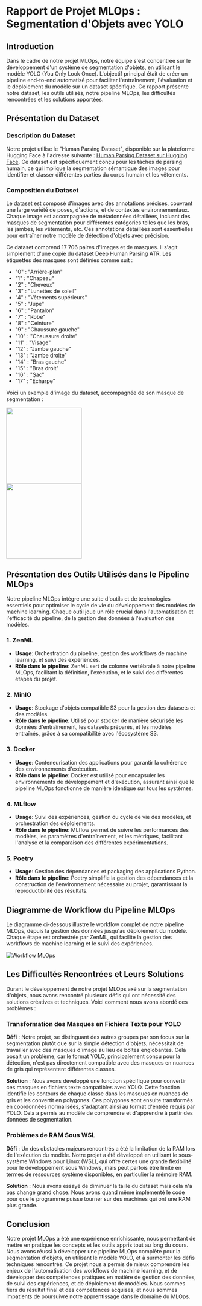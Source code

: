 # Rapport de Projet MLOps : Segmentation d'Objets avec YOLO 

## Introduction

Dans le cadre de notre projet MLOps, notre équipe s'est concentrée sur le développement d'un système de segmentation d'objets, en utilisant le modèle YOLO (You Only Look Once). L'objectif principal était de créer un pipeline end-to-end automatisé pour faciliter l'entraînement, l'évaluation et le déploiement du modèle sur un dataset spécifique. Ce rapport présente notre dataset, les outils utilisés, notre pipeline MLOps, les difficultés rencontrées et les solutions apportées.

## Présentation du Dataset


### Description du Dataset
Notre projet utilise le "Human Parsing Dataset", disponible sur la plateforme Hugging Face à l'adresse suivante : [Human Parsing Dataset sur Hugging Face](https://huggingface.co/datasets/mattmdjaga/human_parsing_dataset). Ce dataset est spécifiquement conçu pour les tâches de parsing humain, ce qui implique la segmentation sémantique des images pour identifier et classer différentes parties du corps humain et les vêtements.

### Composition du Dataset
Le dataset est composé d'images avec des annotations précises, couvrant une large variété de poses, d'actions, et de contextes environnementaux. Chaque image est accompagnée de métadonnées détaillées, incluant des masques de segmentation pour différentes catégories telles que les bras, les jambes, les vêtements, etc. Ces annotations détaillées sont essentielles pour entraîner notre modèle de détection d'objets avec précision.

Ce dataset comprend 17 706 paires d'images et de masques. Il s'agit simplement d'une copie du dataset Deep Human Parsing ATR. Les étiquettes des masques sont définies comme suit :
- "0" : "Arrière-plan"
- "1" : "Chapeau"
- "2" : "Cheveux"
- "3" : "Lunettes de soleil"
- "4" : "Vêtements supérieurs"
- "5" : "Jupe"
- "6" : "Pantalon"
- "7" : "Robe"
- "8" : "Ceinture"
- "9" : "Chaussure gauche"
- "10" : "Chaussure droite"
- "11" : "Visage"
- "12" : "Jambe gauche"
- "13" : "Jambe droite"
- "14" : "Bras gauche"
- "15" : "Bras droit"
- "16" : "Sac"
- "17" : "Écharpe"


Voici un exemple d'image du dataset, accompagnée de son masque de segmentation :  


<p float="left">
  <img src="images/image.jpg" width="200" style="margin-right: 200px;" />
  <img src="images/mask.jpg" width="200" /> 
</p>


## Présentation des Outils Utilisés dans le Pipeline MLOps

Notre pipeline MLOps intègre une suite d'outils et de technologies essentiels pour optimiser le cycle de vie du développement des modèles de machine learning. Chaque outil joue un rôle crucial dans l'automatisation et l'efficacité du pipeline, de la gestion des données à l'évaluation des modèles.

### 1. **ZenML**

- **Usage**: Orchestration du pipeline, gestion des workflows de machine learning, et suivi des expériences.
- **Rôle dans le pipeline**: ZenML sert de colonne vertébrale à notre pipeline MLOps, facilitant la définition, l'exécution, et le suivi des différentes étapes du projet.

### 2. **MinIO**

- **Usage**: Stockage d'objets compatible S3 pour la gestion des datasets et des modèles.
- **Rôle dans le pipeline**: Utilisé pour stocker de manière sécurisée les données d'entraînement, les datasets préparés, et les modèles entraînés, grâce à sa compatibilité avec l'écosystème S3.

### 3. **Docker**

- **Usage**: Conteneurisation des applications pour garantir la cohérence des environnements d'exécution.
- **Rôle dans le pipeline**: Docker est utilisé pour encapsuler les environnements de développement et d'exécution, assurant ainsi que le pipeline MLOps fonctionne de manière identique sur tous les systèmes.

### 4. **MLflow**

- **Usage**: Suivi des expériences, gestion du cycle de vie des modèles, et orchestration des déploiements.
- **Rôle dans le pipeline**: MLflow permet de suivre les performances des modèles, les paramètres d'entraînement, et les métriques, facilitant l'analyse et la comparaison des différentes expérimentations.

### 5. **Poetry**

- **Usage**: Gestion des dépendances et packaging des applications Python.
- **Rôle dans le pipeline**: Poetry simplifie la gestion des dépendances et la construction de l'environnement nécessaire au projet, garantissant la reproductibilité des résultats.

## Diagramme de Workflow du Pipeline MLOps 

Le diagramme ci-dessous illustre le workflow complet de notre pipeline MLOps, depuis la gestion des données jusqu'au déploiement du modèle. Chaque étape est orchestrée par ZenML, qui facilite la gestion des workflows de machine learning et le suivi des expériences.

![Workflow MLOps](images/diagram.png)

## Les Difficultés Rencontrées et Leurs Solutions

Durant le développement de notre projet MLOps axé sur la segmentation d'objets, nous avons rencontré plusieurs défis qui ont nécessité des solutions créatives et techniques. Voici comment nous avons abordé ces problèmes :

### Transformation des Masques en Fichiers Texte pour YOLO

**Défi** : Notre projet, se distinguant des autres groupes par son focus sur la segmentation plutôt que sur la simple détection d'objets, nécessitait de travailler avec des masques d'image au lieu de boîtes englobantes. Cela posait un problème, car le format YOLO, principalement conçu pour la détection, n'est pas directement compatible avec des masques en nuances de gris qui représentent différentes classes.

**Solution** : Nous avons développé une fonction spécifique pour convertir ces masques en fichiers texte compatibles avec YOLO. Cette fonction identifie les contours de chaque classe dans les masques en nuances de gris et les convertit en polygones. Ces polygones sont ensuite transformés en coordonnées normalisées, s'adaptant ainsi au format d'entrée requis par YOLO. Cela a permis au modèle de comprendre et d'apprendre à partir des données de segmentation.

### Problèmes de RAM Sous WSL

**Défi** : Un des obstacles majeurs rencontrés a été la limitation de la RAM lors de l'exécution du modèle. Notre projet a été développé en utilisant le sous-système Windows pour Linux (WSL), qui offre certes une grande flexibilité pour le développement sous Windows, mais peut parfois être limité en termes de ressources système disponibles, en particulier la mémoire RAM.

**Solution** : Nous avons essayé de diminuer la taille du dataset mais cela n'a pas changé grand chose. Nous avons quand même implémenté le code pour que le programme puisse tourner sur des machines qui ont une RAM plus grande.

## Conclusion

Notre projet MLOps a été une expérience enrichissante, nous permettant de mettre en pratique les concepts et les outils appris tout au long du cours. Nous avons réussi à développer une pipeline MLOps complète pour la segmentation d'objets, en utilisant le modèle YOLO, et à surmonter les défis techniques rencontrés. Ce projet nous a permis de mieux comprendre les enjeux de l'automatisation des workflows de machine learning, et de développer des compétences pratiques en matière de gestion des données, de suivi des expériences, et de déploiement de modèles. Nous sommes fiers du résultat final et des compétences acquises, et nous sommes impatients de poursuivre notre apprentissage dans le domaine du MLOps.
